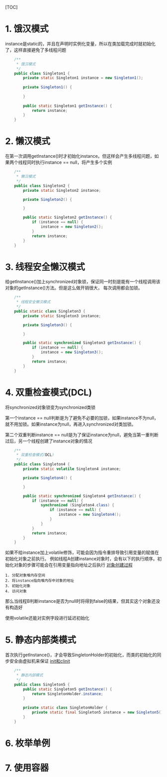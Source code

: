 [TOC]

# 1. 饿汉模式
instance是static的，并且在声明时实例化变量，所以在类加载完成时就初始化了，这样直接避免了多线程问题
```java
    /**
     * 饿汉模式
     */
    public class Singleton1 {
        private static Singleton1 instance = new Singleton1();
        
        private Singleton1() {
            
        }
        
        public static Singleton1 getInstance() {
            return instance;
        }
    }
```

# 2. 懒汉模式
在第一次调用getInstance()时才初始化instance。但这样会产生多线程问题，如果两个线程同时执行instance == null，将产生多个实例
```java
    /**
     * 懒汉模式
     */
    public class Singleton2 {
        private static Singleton2 instance;

        private Singleton2() {

        }

        public static Singleton2 getInstance() {
            if (instance == null) {
                instance = new Singleton2();
            }
            return instance;
        }
    }
```

# 3. 线程安全懒汉模式
给getInstance()加上synchronized对象锁，保证同一时刻是能有一个线程调用该对象的getInstance()方法。但是这么做开销很大， 每次调用都会加锁。
```java
    /**
     * 线程安全懒汉模式
     */
    public static class Singleton3 {
        private static Singleton3 instance;

        private Singleton3() {

        }

        public static synchronized Singleton3 getInstance() {
            if (instance == null) {
                instance = new Singleton3();
            }
            return instance;
        }
    }
```

# 4. 双重检查模式(DCL)
将synchronized对象锁变为synchronized类锁

第一个instance == null判断是为了避免不必要的加锁，如果instance不为null，就不用加锁。如果instance为null，再进入synchronized对类加锁。

第二个双重判断instance == null是为了保证instance为null，避免当第一重判断过后，另一个线程创建了instance对象的情况
```java
    /**
     * 双重检查模式(DCL)
     */
    public class Singleton4 {
        private static volatile Singleton4 instance;

        private Singleton4() {

        }

        public static synchronized Singleton4 getInstance() {
            if (instance == null) {
                synchronized (Singleton4.class) {
                    if (instance == null) {
                        instance = new Singleton4();
                    }
                }
            }
            return instance;
        }
    }
```

如果不给instance加上volatile修饰，可能会因为指令重排导致引用变量的赋值在初始化对象之前执行。
例如线程A创建instance对象时，会有以下的执行顺序。初始化对象的步骤可能会在引用变量指向地址之后执行
[对象创建过程](../JVM/对象创建过程.md)
```
1. 分配对象堆内存空间
2. 将instance指向堆内存中对象的地址
3. 初始化对象
4. 访问对象
```
那么当线程B判断instance是否为null时将得到false的结果，但其实这个对象还没有构造好

使用volatile还能对实例字段进行延迟初始化

# 5. 静态内部类模式
首次执行getInstance()，才会导致SingletonHolder的初始化，而类的初始化的同步安全由虚拟机来保证 [init和clinit](../JVM/init和clinit.md)
```java
    /**
     * 静态内部模式
     */
    public class Singleton5 {
        public static Singleton5 getInstance() {
            return SingletonHolder.instance;
        }
        
        private static class SingletonHolder {
            private static final Singleton5 instance = new Singleton5();
        }
    }
```

# 6. 枚举单例


# 7. 使用容器